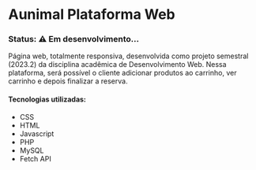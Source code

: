 # Aunimal Plataforma Web

### Status: ⚠️ Em desenvolvimento...
Página web, totalmente responsiva, desenvolvida como projeto semestral (2023.2) da disciplina acadêmica de Desenvolvimento Web. Nessa plataforma, será possível o cliente adicionar produtos ao carrinho, ver carrinho e depois finalizar a reserva.

<h4>Tecnologias utilizadas:</h4>
<ul>
  <li>CSS</li>
  <li>HTML</li>
  <li>Javascript</li>
  <li>PHP</li>
  <li>MySQL</li>
  <li>Fetch API</li>
</ul>
